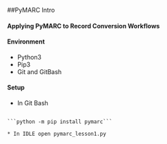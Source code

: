 ##PyMARC Intro
#### Applying PyMARC to Record Conversion Workflows

#### Environment
* Python3
* Pip3
* Git and GitBash

#### Setup
* In Git Bash
```git clone https://github.com/billmcmillin/batch_cave_cli.git'''

```python -m pip install pymarc```

* In IDLE open pymarc_lesson1.py


